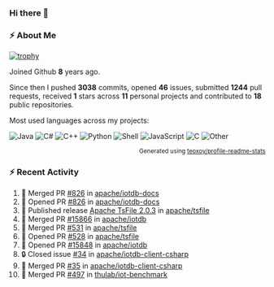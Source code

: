 ### Hi there 👋

### :zap: About Me

[![trophy](https://github-profile-trophy.vercel.app/?username=HTHou&theme=onedark)](https://github.com/ryo-ma/github-profile-trophy)
   
Joined Github **8** years ago.

Since then I pushed **3038** commits, opened **46** issues, submitted **1244** pull requests, received **1** stars across **11** personal projects and contributed to **18** public repositories.

Most used languages across my projects:

![Java](https://img.shields.io/static/v1?style=flat-square&label=%E2%A0%80&color=555&labelColor=%23b07219&message=Java%EF%B8%B189.3%25)
![C#](https://img.shields.io/static/v1?style=flat-square&label=%E2%A0%80&color=555&labelColor=%23178600&message=C%23%EF%B8%B13.9%25)
![C++](https://img.shields.io/static/v1?style=flat-square&label=%E2%A0%80&color=555&labelColor=%23f34b7d&message=C%2B%2B%EF%B8%B12.7%25)
![Python](https://img.shields.io/static/v1?style=flat-square&label=%E2%A0%80&color=555&labelColor=%233572A5&message=Python%EF%B8%B10.7%25)
![Shell](https://img.shields.io/static/v1?style=flat-square&label=%E2%A0%80&color=555&labelColor=%2389e051&message=Shell%EF%B8%B10.7%25)
![JavaScript](https://img.shields.io/static/v1?style=flat-square&label=%E2%A0%80&color=555&labelColor=%23f1e05a&message=JavaScript%EF%B8%B10.5%25)
![C](https://img.shields.io/static/v1?style=flat-square&label=%E2%A0%80&color=555&labelColor=%23555555&message=C%EF%B8%B10.4%25)
![Other](https://img.shields.io/static/v1?style=flat-square&label=%E2%A0%80&color=555&labelColor=%23ededed&message=Other%EF%B8%B11.4%25)

<p align="right"><sub>Generated using <a href="https://github.com/marketplace/actions/profile-readme-stats">teoxoy/profile-readme-stats</a></sub></p>


<!--![](https://github.com/HTHou/HTHou/blob/output/github-contribution-grid-snake.svg)-->

<!--![Haonan Hou's github stats](https://github-readme-stats.vercel.app/api?username=HTHou&count_private=true&show_icons=true&theme=onedark)-->

<!--![Haonan Hou's wakatime stats](https://github-readme-stats.vercel.app/api/wakatime?username=HTHou&layout=compact&theme=onedark)-->

<!--![Top Langs](https://github-readme-stats.vercel.app/api/top-langs/?username=HTHou&theme=onedark&layout=compact)-->

### :zap: Recent Activity
<!--START_SECTION:activity-->
1. 🎉 Merged PR [#826](https://github.com/apache/iotdb-docs/pull/826) in [apache/iotdb-docs](https://github.com/apache/iotdb-docs)
2. 💪 Opened PR [#826](https://github.com/apache/iotdb-docs/pull/826) in [apache/iotdb-docs](https://github.com/apache/iotdb-docs)
3. 🚀 Published release [Apache TsFile 2.0.3](https://github.com/apache/tsfile/releases/tag/v2.0.3) in [apache/tsfile](https://github.com/apache/tsfile)
4. 🎉 Merged PR [#15866](https://github.com/apache/iotdb/pull/15866) in [apache/iotdb](https://github.com/apache/iotdb)
5. 🎉 Merged PR [#531](https://github.com/apache/tsfile/pull/531) in [apache/tsfile](https://github.com/apache/tsfile)
6. 💪 Opened PR [#528](https://github.com/apache/tsfile/pull/528) in [apache/tsfile](https://github.com/apache/tsfile)
7. 💪 Opened PR [#15848](https://github.com/apache/iotdb/pull/15848) in [apache/iotdb](https://github.com/apache/iotdb)
8. 🔒 Closed issue [#34](https://github.com/apache/iotdb-client-csharp/issues/34) in [apache/iotdb-client-csharp](https://github.com/apache/iotdb-client-csharp)
9. 🎉 Merged PR [#35](https://github.com/apache/iotdb-client-csharp/pull/35) in [apache/iotdb-client-csharp](https://github.com/apache/iotdb-client-csharp)
10. 🎉 Merged PR [#497](https://github.com/thulab/iot-benchmark/pull/497) in [thulab/iot-benchmark](https://github.com/thulab/iot-benchmark)
<!--END_SECTION:activity-->

<!--
**HTHou/HTHou** is a ✨ _special_ ✨ repository because its `README.md` (this file) appears on your GitHub profile.

Here are some ideas to get you started:

- 🔭 I’m currently working on ...
- 🌱 I’m currently learning ...
- 👯 I’m looking to collaborate on ...
- 🤔 I’m looking for help with ...
- 💬 Ask me about ...
- 📫 How to reach me: ...
- 😄 Pronouns: ...
- ⚡ Fun fact: ...
-->
